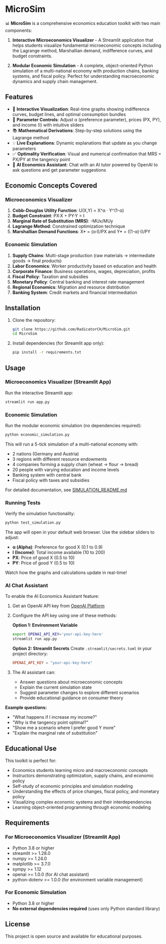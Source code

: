 # MicroSim

📊 **MicroSim** is a comprehensive economics education toolkit with two main components:

1. **Interactive Microeconomics Visualizer** - A Streamlit application that helps students visualize fundamental microeconomic concepts including the Lagrange method, Marshallian demand, indifference curves, and budget constraints.

2. **Modular Economic Simulation** - A complete, object-oriented Python simulation of a multi-national economy with production chains, banking systems, and fiscal policy. Perfect for understanding macroeconomic dynamics and supply chain management.

## Features

- 🎯 **Interactive Visualization**: Real-time graphs showing indifference curves, budget lines, and optimal consumption bundles
- 📐 **Parameter Controls**: Adjust α (preference parameter), prices (PX, PY), and income (I) with intuitive sliders
- 📚 **Mathematical Derivations**: Step-by-step solutions using the Lagrange method
- 💡 **Live Explanations**: Dynamic explanations that update as you change parameters
- ✅ **Optimality Verification**: Visual and numerical confirmation that MRS = PX/PY at the tangency point
- 🤖 **AI Economics Assistant**: Chat with an AI tutor powered by OpenAI to ask questions and get parameter suggestions

## Economic Concepts Covered

### Microeconomics Visualizer
1. **Cobb-Douglas Utility Function**: U(X,Y) = X^α · Y^(1-α)
2. **Budget Constraint**: PX·X + PY·Y = I
3. **Marginal Rate of Substitution (MRS)**: -MUx/MUy
4. **Lagrange Method**: Constrained optimization technique
5. **Marshallian Demand Functions**: X* = (α·I)/PX and Y* = ((1-α)·I)/PY

### Economic Simulation
1. **Supply Chains**: Multi-stage production (raw materials → intermediate goods → final products)
2. **Labor Economics**: Worker productivity based on education and health
3. **Corporate Finance**: Business operations, wages, depreciation, profits
4. **Fiscal Policy**: Taxation and subsidies
5. **Monetary Policy**: Central banking and interest rate management
6. **Regional Economics**: Migration and resource distribution
7. **Banking System**: Credit markets and financial intermediation

## Installation

1. Clone the repository:
   ```bash
   git clone https://github.com/RadicatorCH/MicroSim.git
   cd MicroSim
   ```

2. Install dependencies (for Streamlit app only):
   ```bash
   pip install -r requirements.txt
   ```

## Usage

### Microeconomics Visualizer (Streamlit App)

Run the interactive Streamlit app:
```bash
streamlit run app.py
```

### Economic Simulation

Run the modular economic simulation (no dependencies required):
```bash
python economic_simulation.py
```

This will run a 5-tick simulation of a multi-national economy with:
- 2 nations (Germany and Austria)
- 3 regions with different resource endowments
- 4 companies forming a supply chain (wheat → flour → bread)
- 20 people with varying education and income levels
- Banking system with central bank
- Fiscal policy with taxes and subsidies

For detailed documentation, see [SIMULATION_README.md](SIMULATION_README.md)

### Running Tests

Verify the simulation functionality:
```bash
python test_simulation.py
```

The app will open in your default web browser. Use the sidebar sliders to adjust:
- **α (Alpha)**: Preference for good X (0.1 to 0.9)
- **I (Income)**: Total income available (10 to 200)
- **PX**: Price of good X (0.5 to 10)
- **PY**: Price of good Y (0.5 to 10)

Watch how the graphs and calculations update in real-time!

### AI Chat Assistant

To enable the AI Economics Assistant feature:

1. Get an OpenAI API key from [OpenAI Platform](https://platform.openai.com/api-keys)

2. Configure the API key using one of these methods:

   **Option 1: Environment Variable**
   ```bash
   export OPENAI_API_KEY='your-api-key-here'
   streamlit run app.py
   ```

   **Option 2: Streamlit Secrets**
   Create `.streamlit/secrets.toml` in your project directory:
   ```toml
   OPENAI_API_KEY = "your-api-key-here"
   ```

3. The AI assistant can:
   - Answer questions about microeconomic concepts
   - Explain the current simulation state
   - Suggest parameter changes to explore different scenarios
   - Provide educational guidance on consumer theory

**Example questions:**
- "What happens if I increase my income?"
- "Why is the tangency point optimal?"
- "Show me a scenario where I prefer good Y more"
- "Explain the marginal rate of substitution"

## Educational Use

This toolkit is perfect for:
- Economics students learning micro and macroeconomic concepts
- Instructors demonstrating optimization, supply chains, and economic policy
- Self-study of economic principles and simulation modeling
- Understanding the effects of price changes, fiscal policy, and monetary policy
- Visualizing complex economic systems and their interdependencies
- Learning object-oriented programming through economic modeling

## Requirements

### For Microeconomics Visualizer (Streamlit App)
- Python 3.8 or higher
- streamlit >= 1.28.0
- numpy >= 1.24.0
- matplotlib >= 3.7.0
- sympy >= 1.12
- openai >= 1.0.0 (for AI chat assistant)
- python-dotenv >= 1.0.0 (for environment variable management)

### For Economic Simulation
- Python 3.8 or higher
- **No external dependencies required** (uses only Python standard library)

## License

This project is open source and available for educational purposes.
